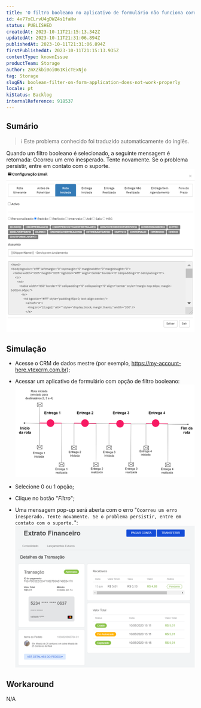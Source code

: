 ```yaml
---
title: 'O filtro booleano no aplicativo de formulário não funciona corretamente'
id: 4x77xCLrvU4gDWZ4s1faHw
status: PUBLISHED
createdAt: 2023-10-11T21:15:13.342Z
updatedAt: 2023-10-11T21:31:06.894Z
publishedAt: 2023-10-11T21:31:06.894Z
firstPublishedAt: 2023-10-11T21:15:13.935Z
contentType: knownIssue
productTeam: Storage
author: 2mXZkbi0oi061KicTExNjo
tag: Storage
slugEN: boolean-filter-on-form-application-does-not-work-properly
locale: pt
kiStatus: Backlog
internalReference: 918537
---
```


## Sumário

>ℹ️ Este problema conhecido foi traduzido automaticamente do inglês.


Quando um filtro booleano é selecionado, a seguinte mensagem é retornada:
Ocorreu um erro inesperado. Tente novamente. Se o problema persistir, entre em contato com o suporte.
 ![](https://raw.githubusercontent.com/vtexdocs/help-center-content/refs/heads/main/_1.png)

## Simulação



- Acesse o CRM de dados mestre (por exemplo, https://my-account-here.vtexcrm.com.br);
- Acessar um aplicativo de formulário com opção de filtro booleano:
 ![](https://raw.githubusercontent.com/vtexdocs/help-center-content/refs/heads/main/_2.png)

- Selecione 0 ou 1 opção;
- Clique no botão "_Filtro_";
- Uma mensagem pop-up será aberta com o erro "`Ocorreu um erro inesperado. Tente novamente. Se o problema persistir, entre em contato com o suporte.`":
 ![](https://raw.githubusercontent.com/vtexdocs/help-center-content/refs/heads/main/_3.png)

## Workaround


N/A





